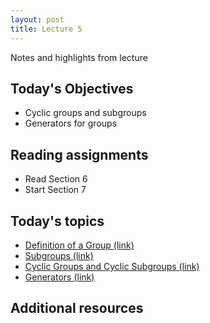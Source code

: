 ```yaml
---
layout: post
title: Lecture 5
---
```


Notes and highlights from lecture

## Today's Objectives

* Cyclic groups and subgroups
* Generators for groups

## Reading assignments

* Read Section 6
* Start Section 7

## Today's topics
* <a target="_parent" href="https://wcasper.github.io/math407spring2021/topics/group-definition.html">Definition of a Group (link)</a>
* <a target="_parent" href="https://wcasper.github.io/math407spring2021/topics/subgroups.html">Subgroups (link)</a>
* <a target="_parent" href="https://wcasper.github.io/math407spring2021/topics/cyclic-groups.html">Cyclic Groups and Cyclic Subgroups (link)</a>
* <a target="_parent" href="https://wcasper.github.io/math407spring2021/topics/generators.html">Generators (link)</a>

## Additional resources





